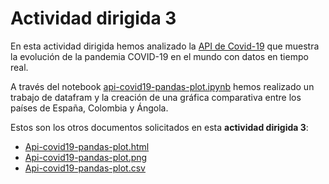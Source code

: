 # Actividad dirigida 3 

En esta actividad dirigida hemos analizado la [API de Covid-19](https://covid19api.com/) que muestra la evolución de la pandemia COVID-19 en el mundo con datos en tiempo real.

A través del notebook [api-covid19-pandas-plot.ipynb](https://github.com/nebrijas/periodismodedatos-mariaandrea21/blob/main/api-covid19-pandas-plot.ipynb) hemos realizado un trabajo de datafram y la creación de una gráfica comparativa entre los países de España, Colombia y Ángola. 

Estos son los otros documentos solicitados en esta **actividad dirigida 3**:
* [Api-covid19-pandas-plot.html](https://github.com/nebrijas/periodismodedatos-mariaandrea21/blob/main/api-covid19-pandas-plot.html)
* [Api-covid19-pandas-plot.png](https://github.com/nebrijas/periodismodedatos-mariaandrea21/blob/main/api-covid19-pandas-plot.png)
* [Api-covid19-pandas-plot.csv](https://github.com/nebrijas/periodismodedatos-mariaandrea21/blob/main/api-covid19-pandas-plot.csv)
